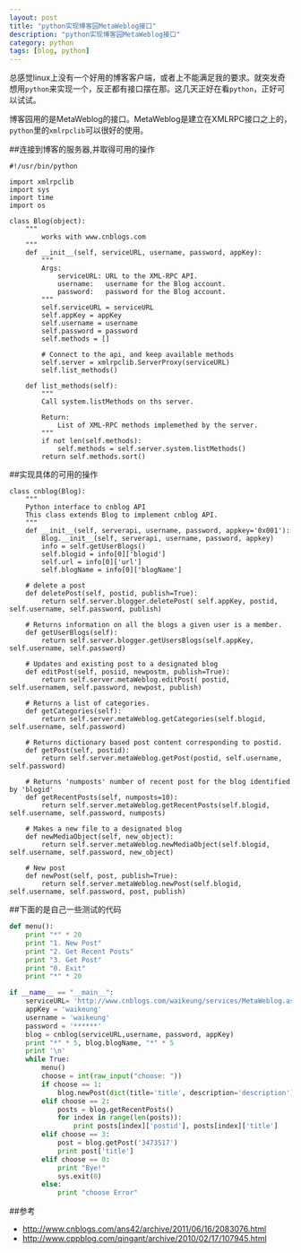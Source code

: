```yaml
---
layout: post
title: "python实现博客园MetaWeblog接口"
description: "python实现博客园MetaWeblog接口"
category: python
tags: [blog, python]
---
```


总感觉linux上没有一个好用的博客客户端，或者上不能满足我的要求。就突发奇想用`python`来实现一个，反正都有接口摆在那。这几天正好在看`python`，正好可以试试。

博客园用的是MetaWeblog的接口。MetaWeblog是建立在XMLRPC接口之上的，`python`里的`xmlrpclib`可以很好的使用。

##连接到博客的服务器,并取得可用的操作

    #!/usr/bin/python
    
    import xmlrpclib
    import sys
    import time
    import os
    
    class Blog(object):
        """
            works with www.cnblogs.com
        """
        def __init__(self, serviceURL, username, password, appKey):
            """
            Args:
                serviceURL: URL to the XML-RPC API.
                username:   username for the Blog account.
                password:   password for the Blog account.
            """
            self.serviceURL = serviceURL
            self.appKey = appKey
            self.username = username
            self.password = password
            self.methods = []
            
            # Connect to the api, and keep available methods
            self.server = xmlrpclib.ServerProxy(serviceURL)
            self.list_methods()
    
        def list_methods(self):
            """
            Call system.listMethods on ths server.
    
            Return:
                List of XML-RPC methods implemethed by the server.
            """
            if not len(self.methods):
                self.methods = self.server.system.listMethods()
            return self.methods.sort()

##实现具体的可用的操作

    class cnblog(Blog):
        """
        Python interface to cnblog API
        This class extends Blog to implement cnblog API.
        """
        def __init__(self, serverapi, username, password, appkey='0x001'):
            Blog.__init__(self, serverapi, username, password, appkey)
            info = self.getUserBlogs()
            self.blogid = info[0]['blogid']
            self.url = info[0]['url']
            self.blogName = info[0]['blogName']
    
        # delete a post
        def deletePost(self, postid, publish=True):
            return self.server.blogger.deletePost( self.appKey, postid, self.username, self.password, publish)
    
        # Returns information on all the blogs a given user is a member.
        def getUserBlogs(self):
            return self.server.blogger.getUsersBlogs(self.appKey, self.username, self.password)
        
        # Updates and existing post to a designated blog
        def editPost(self, posiid, newpostm, publish=True):
            return self.server.metaWeblog.editPost( postid, self.usernamem, self.password, newpost, publish)
    
        # Returns a list of categories.
        def getCategories(self):
            return self.server.metaWeblog.getCategories(self.blogid, self.username, self.password)
    
        # Returns dictionary based post content corresponding to postid.
        def getPost(self, postid):
            return self.server.metaWeblog.getPost(postid, self.username, self.password)
    
        # Returns 'numposts' number of recent post for the blog identified by 'blogid'
        def getRecentPosts(self, numposts=10):
            return self.server.metaWeblog.getRecentPosts(self.blogid, self.username, self.password, numposts)
    
        # Makes a new file to a designated blog
        def newMediaObject(self, new_object):
            return self.server.metaWeblog.newMediaObject(self.blogid, self.username, self.password, new_object)
    
        # New post
        def newPost(self, post, publish=True):
            return self.server.metaWeblog.newPost(self.blogid, self.username, self.password, post, publish)

##下面的是自己一些测试的代码

```python
def menu():
    print "*" * 20
    print "1. New Post"
    print "2. Get Recent Posts"
    print "3. Get Post"
    print "0. Exit"
    print "*" * 20

if __name__ == "__main__":
    serviceURL= 'http://www.cnblogs.com/waikeung/services/MetaWeblog.aspx'
    appKey = 'waikeung'
    username = 'waikeung'
    password = '******'
    blog = cnblog(serviceURL,username, password, appKey)
    print "*" * 5, blog.blogName, "*" * 5
    print '\n'
    while True:
        menu()
        choose = int(raw_input("choose: "))
        if choose == 1:
            blog.newPost(dict(title='title', description='description'))
        elif choose == 2:
            posts = blog.getRecentPosts()
            for index in range(len(posts)):
                print posts[index]['postid'], posts[index]['title']
        elif choose == 3:
            post = blog.getPost('3473517')
            print post['title']
        elif choose == 0:
            print "Bye!"
            sys.exit(0)
        else:
            print "choose Error"
```

##参考
* http://www.cnblogs.com/ans42/archive/2011/06/16/2083076.html
* http://www.cppblog.com/qingant/archive/2010/02/17/107945.html
